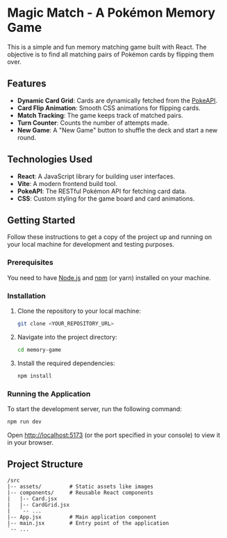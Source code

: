 # Magic Match - A Pokémon Memory Game

This is a simple and fun memory matching game built with React. The objective is to find all matching pairs of Pokémon cards by flipping them over.

## Features

-   **Dynamic Card Grid**: Cards are dynamically fetched from the [PokeAPI](https://pokeapi.co/).
-   **Card Flip Animation**: Smooth CSS animations for flipping cards.
-   **Match Tracking**: The game keeps track of matched pairs.
-   **Turn Counter**: Counts the number of attempts made.
-   **New Game**: A "New Game" button to shuffle the deck and start a new round.

## Technologies Used

-   **React**: A JavaScript library for building user interfaces.
-   **Vite**: A modern frontend build tool.
-   **PokeAPI**: The RESTful Pokémon API for fetching card data.
-   **CSS**: Custom styling for the game board and card animations.

## Getting Started

Follow these instructions to get a copy of the project up and running on your local machine for development and testing purposes.

### Prerequisites

You need to have [Node.js](https://nodejs.org/) and [npm](https://www.npmjs.com/) (or yarn) installed on your machine.

### Installation

1.  Clone the repository to your local machine:
    ```sh
    git clone <YOUR_REPOSITORY_URL>
    ```
2.  Navigate into the project directory:
    ```sh
    cd memory-game
    ```
3.  Install the required dependencies:
    ```sh
    npm install
    ```

### Running the Application

To start the development server, run the following command:

```sh
npm run dev
```

Open [http://localhost:5173](http://localhost:5173) (or the port specified in your console) to view it in your browser.

## Project Structure

```
/src
|-- assets/         # Static assets like images
|-- components/     # Reusable React components
|   |-- Card.jsx
|   |-- CardGrid.jsx
|   `-- ...
|-- App.jsx         # Main application component
|-- main.jsx        # Entry point of the application
`-- ...
```
